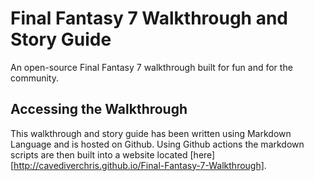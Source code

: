 # Final Fantasy 7 Walkthrough and Story Guide
An open-source Final Fantasy 7 walkthrough built for fun and for the community.

## Accessing the Walkthrough
This walkthrough and story guide has been written using Markdown Language and is hosted on Github. Using Github actions the markdown scripts are then built into a website located [here][http://cavediverchris.github.io/Final-Fantasy-7-Walkthrough].
